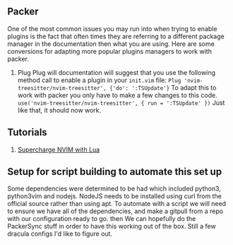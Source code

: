 
## Packer
One of the most common issues you may run into when trying to enable plugins is the fact that often times they are referring to a different package manager in the documentation then what you are using. Here are some conversions for adapting more popular plugins managers to work with packer.

1. Plug
Plug will documentation will suggest that you use the following method call to enable a plugin in your `init.vim` file:
`Plug 'nvim-treesitter/nvim-treesitter', {'do': ':TSUpdate'}`
To adapt this to work with packer you only have to make a few changes to this code.
`use('nvim-treesitter/nvim-treesitter', { run = ':TSUpdate' })`
Just like that, it should now work.

## Tutorials
1. [Supercharge NVIM with Lua](https://mattermost.com/blog/turning-neovim-into-a-full-fledged-code-editor-with-lua/)

## Setup for script building to automate this set up
Some dependencies were determined to be had which included python3, python3vim and nodejs. NodeJS needs to be installed using curl from the official source rather than using apt.
To automate with a script we will need to ensure we have all of the dependencies, and make a gitpull from a repo with our configuration ready to go. then We can hopefully do the PackerSync stuff in order to have this working out of the box. Still a few dracula configs I'd like to figure out. 
